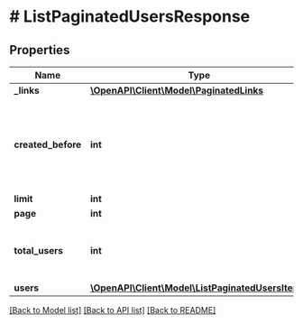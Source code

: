 # # ListPaginatedUsersResponse

## Properties

Name | Type | Description | Notes
------------ | ------------- | ------------- | -------------
**_links** | [**\OpenAPI\Client\Model\PaginatedLinks**](PaginatedLinks.md) |  |
**created_before** | **int** | time anchor (Unix timestamp) --&gt; all users returned created before this timestamp |
**limit** | **int** |  |
**page** | **int** |  |
**total_users** | **int** | total number of users for a particular query |
**users** | [**\OpenAPI\Client\Model\ListPaginatedUsersItem[]**](ListPaginatedUsersItem.md) |  |

[[Back to Model list]](../../README.md#models) [[Back to API list]](../../README.md#endpoints) [[Back to README]](../../README.md)
